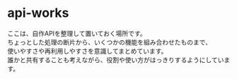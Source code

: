 # api-works

ここは、自作APIを整理して置いておく場所です。  
ちょっとした処理の断片から、いくつかの機能を組み合わせたものまで、  
使いやすさや再利用しやすさを意識してまとめています。  
誰かと共有することも考えながら、役割や使い方がはっきりするようにしています。